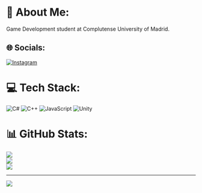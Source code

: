 # 💫 About Me:
Game Development student at Complutense University of Madrid.


## 🌐 Socials:
[![Instagram](https://img.shields.io/badge/Instagram-%23E4405F.svg?logo=Instagram&logoColor=white)](https://instagram.com/poli.ce) 

# 💻 Tech Stack:
![C#](https://img.shields.io/badge/c%23-%23239120.svg?style=for-the-badge&logo=csharp&logoColor=white) ![C++](https://img.shields.io/badge/c++-%2300599C.svg?style=for-the-badge&logo=c%2B%2B&logoColor=white) ![JavaScript](https://img.shields.io/badge/javascript-%23323330.svg?style=for-the-badge&logo=javascript&logoColor=%23F7DF1E) ![Unity](https://img.shields.io/badge/unity-%23000000.svg?style=for-the-badge&logo=unity&logoColor=white)
# 📊 GitHub Stats:
![](https://github-readme-stats.vercel.app/api?username=pokoli0&theme=cobalt&hide_border=true&include_all_commits=false&count_private=false)<br/>
![](https://github-readme-streak-stats.herokuapp.com/?user=pokoli0&theme=cobalt&hide_border=true)<br/>
![](https://github-readme-stats.vercel.app/api/top-langs/?username=pokoli0&theme=cobalt&hide_border=true&include_all_commits=false&count_private=false&layout=compact)

---
[![](https://visitcount.itsvg.in/api?id=pokoli0&icon=3&color=1)](https://visitcount.itsvg.in)

<!-- Proudly created with GPRM ( https://gprm.itsvg.in ) -->
